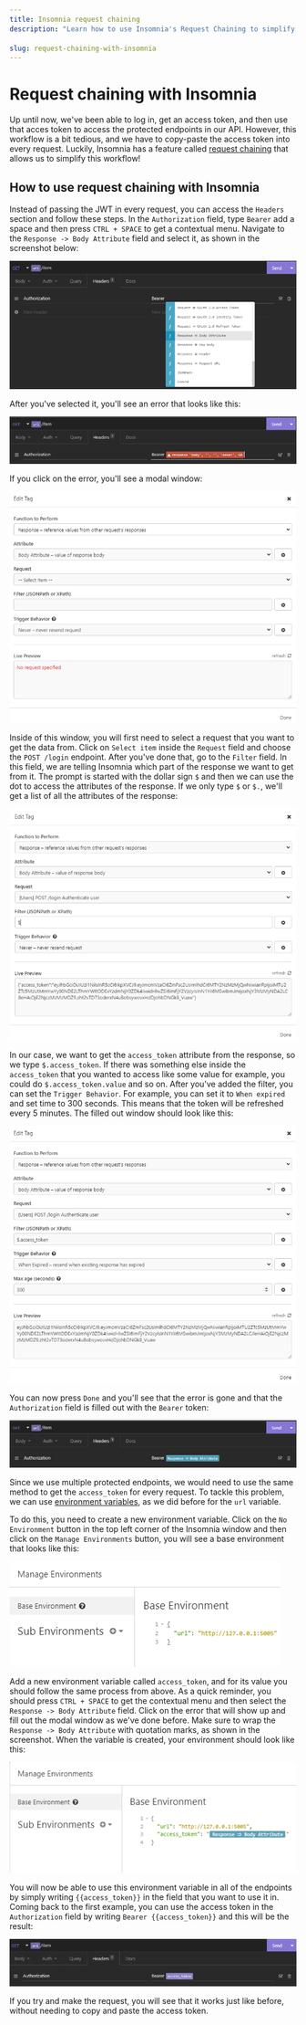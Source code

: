 ```yaml
---
title: Insomnia request chaining
description: "Learn how to use Insomnia's Request Chaining to simplify our workflow and not have to copy-paste the access token in every request."

slug: request-chaining-with-insomnia
---
```


# Request chaining with Insomnia

Up until now, we've been able to log in, get an access token, and then use that acces token to access the protected endpoints in our API. However, this workflow is a bit tedious, and we have to copy-paste the access token into every request. Luckily, Insomnia has a feature called [request chaining](https://support.insomnia.rest/article/26-request-chaining) that allows us to simplify this workflow!

## How to use request chaining with Insomnia

Instead of passing the JWT in every request, you can access the `Headers`  section and follow these steps. In the `Authorization` field, type `Bearer` add a space and then press `CTRL + SPACE` to get a contextual menu. Navigate to the `Response -> Body Attribute` field and select it, as shown in the screenshot below:

![Contextual menu with Generator Tag options](./assets/bearer_token.png)

After you've selected it, you'll see an error that looks like this:

![Response error in the Authorization field](./assets/error.png)

If you click on the error, you'll see a modal window:

![Modal window with empty fields](./assets/modal.png)

Inside of this window, you will first need to select a request that you want to get the data from. Click on `Select item` inside the `Request` field and choose the `POST /login` endpoint. After you've done that, go to the `Filter` field. In this field, we are telling Insomnia which part of the response we want to get from it. The prompt is started with the dollar sign `$` and then we can use the dot to access the attributes of the response. If we only type `$` or `$.`, we'll get a list of all the attributes of the response:

![Attributes recieved from request using a dollar sign](./assets/attributes.png)

In our case, we want to get the `access_token` attribute from the response, so we type `$.access_token`. If there was something else inside the `access_token` that you wanted to access like some value for example, you could do `$.access_token.value` and so on. After you've added the filter, you can set the `Trigger Behavior`. For example, you can set it to `When expired` and set time to 300 seconds. This means that the token will be refreshed every 5 minutes. The filled out window should look like this:

![Filled out modal window with attributes recieved from request using a dollar sign followed by .access_token](./assets/filled_out.png)

You can now press `Done` and you'll see that the error is gone and that the `Authorization` field is filled out with the `Bearer` token:

![Filled out Authorization field with Bearer token](./assets/token.png)

Since we use multiple protected endpoints, we would need to use the same method to get the `access_token` for every request. To tackle this problem, we can use [environment variables](https://support.insomnia.rest/article/13-environment-variables), as we did before for the `url` variable.

To do this, you need to create a new environment variable. Click on the `No Environment` button in the top left corner of the Insomnia window and then click on the `Manage Environments` button, you will see a base environment that looks like this:

![Base environment with url environment variable only](./assets/base_environment.png)

Add a new environment variable called `access_token`, and for its value you should follow the same process from above. As a quick reminder, you should press `CTRL + SPACE` to get the contextual menu and then select the `Response -> Body Attribute` field. Click on the error that will show up and fill out the modal window as we've done before. Make sure to wrap the `Response -> Body Attribute` with quotation marks, as shown in the screenshot. When the variable is created, your environment should look like this:

![Base environment with added access_token variable](./assets/environment.png)

You will now be able to use this environment variable in all of the endpoints by simply writing `{{access_token}}` in the field that you want to use it in. Coming back to the first example, you can use the access token in the `Authorization` field by writing `Bearer {{access_token}}` and this will be the result:

![Bearer with access_token environment variable](./assets/result.png)

If you try and make the request, you will see that it works just like before, without needing to copy and paste the access token.
